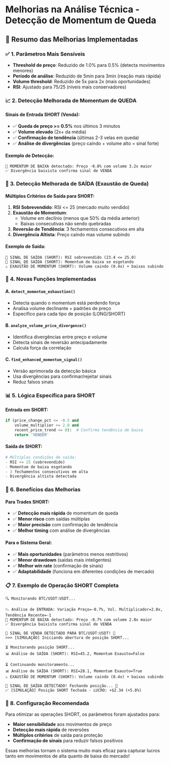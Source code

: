 # Melhorias na Análise Técnica - Detecção de Momentum de Queda

## 🔄 **Resumo das Melhorias Implementadas**

### ✅ **1. Parâmetros Mais Sensíveis**
- **Threshold de preço**: Reduzido de 1.0% para 0.5% (detecta movimentos menores)
- **Período de análise**: Reduzido de 5min para 3min (reação mais rápida)
- **Volume threshold**: Reduzido de 5x para 2x (mais oportunidades)
- **RSI**: Ajustado para 75/25 (níveis mais conservadores)

### 📈 **2. Detecção Melhorada de Momentum de QUEDA**

#### **Sinais de Entrada SHORT (Venda):**
- ✅ **Queda de preço >= 0.5%** nos últimos 3 minutos
- ✅ **Volume elevado** (2x+ da média)
- ✅ **Confirmação de tendência** (últimas 2-3 velas em queda)
- ✅ **Análise de divergências** (preço caindo + volume alto = sinal forte)

#### **Exemplo de Detecção:**
```
🔴 MOMENTUM DE BAIXA detectado: Preço -0.8% com volume 3.2x maior
✅ Divergência baixista confirma sinal de VENDA
```

### 🚪 **3. Detecção Melhorada de SAÍDA (Exaustão de Queda)**

#### **Múltiplos Critérios de Saída para SHORT:**

1. **RSI Sobrevendido**: RSI <= 25 (mercado muito vendido)
2. **Exaustão de Momentum**: 
   - Volume em declínio (menos que 50% da média anterior)
   - Baixas consecutivas não sendo quebradas
3. **Reversão de Tendência**: 3 fechamentos consecutivos em alta
4. **Divergência Altista**: Preço caindo mas volume subindo

#### **Exemplo de Saída:**
```
🚪 SINAL DE SAÍDA (SHORT): RSI sobrevendido (23.4 <= 25.0)
🚪 SINAL DE SAÍDA (SHORT): Momentum de baixa se esgotando
⚠️ EXAUSTÃO DE MOMENTUM (SHORT): Volume caindo (0.4x) + baixas subindo
```

### 🧠 **4. Novas Funções Implementadas**

#### **A. `detect_momentum_exhaustion()`**
- Detecta quando o momentum está perdendo força
- Analisa volume declinante + padrões de preço
- Específico para cada tipo de posição (LONG/SHORT)

#### **B. `analyze_volume_price_divergence()`**
- Identifica divergências entre preço e volume
- Detecta sinais de reversão antecipadamente
- Calcula força da correlação

#### **C. `find_enhanced_momentum_signal()`**
- Versão aprimorada da detecção básica
- Usa divergências para confirmar/rejeitar sinais
- Reduz falsos sinais

### 📊 **5. Lógica Específica para SHORT**

#### **Entrada em SHORT:**
```python
if (price_change_pct <= -0.5 and 
    volume_multiplier >= 2.0 and
    recent_price_trend <= 0):  # Confirma tendência de baixa
    return 'VENDER'
```

#### **Saída de SHORT:**
```python
# Múltiplas condições de saída:
- RSI <= 25 (sobrevendido)
- Momentum de baixa esgotando
- 3 fechamentos consecutivos em alta
- Divergência altista detectada
```

### 🎯 **6. Benefícios das Melhorias**

#### **Para Trades SHORT:**
- ✅ **Detecção mais rápida** de momentum de queda
- ✅ **Menor risco** com saídas múltiplas
- ✅ **Maior precisão** com confirmação de tendência
- ✅ **Melhor timing** com análise de divergências

#### **Para o Sistema Geral:**
- ✅ **Mais oportunidades** (parâmetros menos restritivos)
- ✅ **Menor drawdown** (saídas mais inteligentes)
- ✅ **Melhor win rate** (confirmação de sinais)
- ✅ **Adaptabilidade** (funciona em diferentes condições de mercado)

### 📋 **7. Exemplo de Operação SHORT Completa**

```
🔍 Monitorando BTC/USDT:USDT...

📉 Análise de ENTRADA: Variação Preço=-0.7%, Vol. Multiplicador=2.8x, Tendência Recente=-1
🔴 MOMENTUM DE BAIXA detectado: Preço -0.7% com volume 2.8x maior
✅ Divergência baixista confirma sinal de VENDA

🚨 SINAL DE VENDA DETECTADO PARA BTC/USDT:USDT! 🚨
>>> [SIMULAÇÃO] Iniciando abertura de posição SHORT...

⏳ Monitorando posição SHORT...
📊 Análise de SAÍDA (SHORT): RSI=45.2, Momentum Exausto=False

⏳ Continuando monitoramento...
📊 Análise de SAÍDA (SHORT): RSI=28.1, Momentum Exausto=True
⚠️ EXAUSTÃO DE MOMENTUM (SHORT): Volume caindo (0.4x) + baixas subindo

🚪 SINAL DE SAÍDA DETECTADO! Fechando posição... 🚪
✅ [SIMULAÇÃO] Posição SHORT fechada - LUCRO: +$2.34 (+5.8%)
```

### 🔧 **8. Configuração Recomendada**

Para otimizar as operações SHORT, os parâmetros foram ajustados para:
- **Maior sensibilidade** aos movimentos de preço
- **Detecção mais rápida** de reversões
- **Múltiplos critérios** de saída para proteção
- **Confirmação de sinais** para reduzir falsos positivos

Essas melhorias tornam o sistema muito mais eficaz para capturar lucros tanto em movimentos de alta quanto de baixa do mercado!
